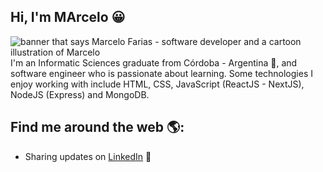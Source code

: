 ## Hi, I'm MArcelo 😀

<img src="" alt="banner that says Marcelo Farias - software developer and a cartoon illustration of Marcelo">
I'm an Informatic Sciences graduate from Córdoba - Argentina 🚀, and software engineer who is passionate about learning. Some technologies I enjoy working with include HTML, CSS, JavaScript (ReactJS - NextJS), NodeJS (Express) and MongoDB. 


## Find me around the web 🌎:

- Sharing updates on <a href="https://www.linkedin.com/in/hugo-marcelo-farias/">LinkedIn</a> 💼
